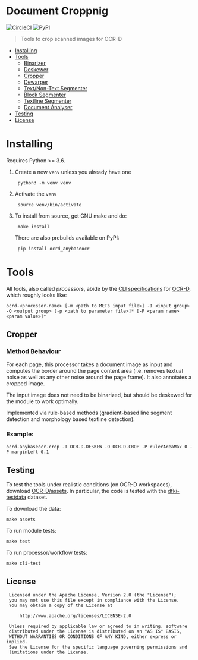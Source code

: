 # Document Croppnig

[![CircleCI](https://circleci.com/gh/OCR-D/ocrd_anybaseocr.svg?style=svg)](https://circleci.com/gh/OCR-D/ocrd_anybaseocr)
[![PyPI](https://img.shields.io/pypi/v/ocrd_anybaseocr.svg)](https://pypi.org/project/ocrd_anybaseocr/)


> Tools to crop scanned images for OCR-D

   * [Installing](#installing)
   * [Tools](#tools)
      * [Binarizer](#binarizer)
      * [Deskewer](#deskewer)
      * [Cropper](#cropper)
      * [Dewarper](#dewarper)
      * [Text/Non-Text Segmenter](#textnon-text-segmenter)
      * [Block Segmenter](#block-segmenter)
      * [Textline Segmenter](#textline-segmenter)
      * [Document Analyser](#document-analyser)
   * [Testing](#testing)
   * [License](#license)

# Installing

Requires Python >= 3.6.

1. Create a new `venv` unless you already have one

        python3 -m venv venv

2. Activate the `venv`

        source venv/bin/activate

3. To install from source, get GNU make and do:

        make install

   There are also prebuilds available on PyPI:

        pip install ocrd_anybaseocr

# Tools

All tools, also called _processors_, abide by the [CLI specifications](https://ocr-d.de/en/spec/cli) for [OCR-D](https://ocr-d.de), which roughly looks like:

    ocrd-<processor-name> [-m <path to METs input file>] -I <input group> -O <output group> [-p <path to parameter file>]* [-P <param name> <param value>]*

## Cropper

### Method Behaviour 
For each page, this processor takes a document image as input and computes the border around the page content area (i.e. removes textual noise as well as any other noise around the page frame). It also annotates a cropped image.

The input image does not need to be binarized, but should be deskewed for the module to work optimally.

Implemented via rule-based methods (gradient-based line segment detection and morphology based textline detection).
 
### Example:

    ocrd-anybaseocr-crop -I OCR-D-DESKEW -O OCR-D-CROP -P rulerAreaMax 0 -P marginLeft 0.1

## Testing

To test the tools under realistic conditions (on OCR-D workspaces),
download [OCR-D/assets](https://github.com/OCR-D/assets). In particular,
the code is tested with the [dfki-testdata](https://github.com/OCR-D/assets/tree/master/data/dfki-testdata)
dataset.

To download the data:

    make assets

To run module tests:

    make test

To run processor/workflow tests:

    make cli-test

## License


```
 Licensed under the Apache License, Version 2.0 (the "License");
 you may not use this file except in compliance with the License.
 You may obtain a copy of the License at

     http://www.apache.org/licenses/LICENSE-2.0

 Unless required by applicable law or agreed to in writing, software
 distributed under the License is distributed on an "AS IS" BASIS,
 WITHOUT WARRANTIES OR CONDITIONS OF ANY KIND, either express or implied.
 See the License for the specific language governing permissions and
 limitations under the License.
```
